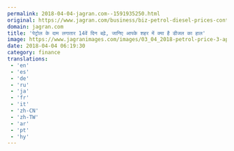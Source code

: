 ```yaml
---
permalink: 2018-04-04-jagran.com--1591935250.html
original: https://www.jagran.com/business/biz-petrol-diesel-prices-continues-to-surge-17768625.html
domain: jagran.com
title: 'पेट्रोल के दाम लगातार 14वें दिन बढ़े, जानिए आपके शहर में क्या है डीजल का हाल'
image: https://www.jagranimages.com/images/03_04_2018-petrol-price-3-april-news.jpg
date: 2018-04-04 06:19:30
category: finance
translations: 
 - 'en'
 - 'es'
 - 'de'
 - 'ru'
 - 'ja'
 - 'fr'
 - 'it'
 - 'zh-CN'
 - 'zh-TW'
 - 'ar'
 - 'pt'
 - 'hy'
---
```


